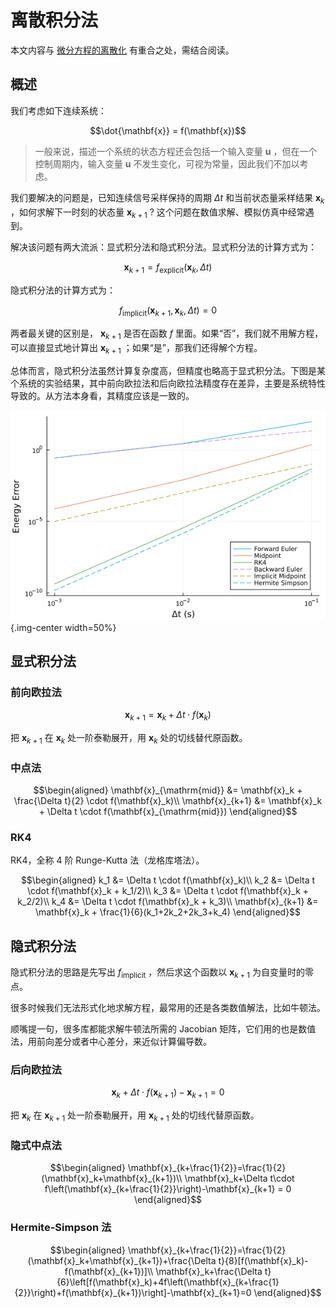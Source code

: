# 离散积分法

本文内容与 [微分方程的离散化](./微分方程的离散化.md) 有重合之处，需结合阅读。

## 概述

我们考虑如下连续系统：

$$\dot{\mathbf{x}} = f(\mathbf{x})$$

> 一般来说，描述一个系统的状态方程还会包括一个输入变量 $\mathbf{u}$ ，但在一个控制周期内，输入变量 $\mathbf{u}$ 不发生变化，可视为常量，因此我们不加以考虑。

我们要解决的问题是，已知连续信号采样保持的周期 $\Delta t$ 和当前状态量采样结果 $\mathbf{x}_k$ ，如何求解下一时刻的状态量 $\mathbf{x}_{k+1}$ ? 这个问题在数值求解、模拟仿真中经常遇到。

解决该问题有两大流派：显式积分法和隐式积分法。显式积分法的计算方式为：

$$\mathbf{x}_{k+1} = f_{\mathrm{explicit}}(\mathbf{x}_{k},\Delta t)$$

隐式积分法的计算方式为：

$$f_{\mathrm{implicit}}(\mathbf{x}_{k+1},\mathbf{x}_k,\Delta t) = 0$$

两者最关键的区别是， $\mathbf{x}_{k+1}$ 是否在函数 $f$ 里面。如果“否”，我们就不用解方程，可以直接显式地计算出 $\mathbf{x}_{k+1}$ ；如果“是”，那我们还得解个方程。

总体而言，隐式积分法虽然计算复杂度高，但精度也略高于显式积分法。下图是某个系统的实验结果，其中前向欧拉法和后向欧拉法精度存在差异，主要是系统特性导致的。从方法本身看，其精度应该是一致的。

![](./离散积分法.assets/energy_error_comparison.png){.img-center width=50%}

## 显式积分法

### 前向欧拉法

$$\mathbf{x}_{k+1} = \mathbf{x}_k + \Delta t \cdot f(\mathbf{x}_k)$$

把 $\mathbf{x}_{k+1}$ 在 $\mathbf{x}_k$ 处一阶泰勒展开，用 $\mathbf{x}_k$ 处的切线替代原函数。

### 中点法

$$\begin{aligned}
\mathbf{x}_{\mathrm{mid}} &= \mathbf{x}_k + \frac{\Delta t}{2} \cdot f(\mathbf{x}_k)\\
\mathbf{x}_{k+1} &= \mathbf{x}_k + \Delta t \cdot f(\mathbf{x}_{\mathrm{mid}})
\end{aligned}$$

### RK4

RK4，全称 4 阶 Runge-Kutta 法（龙格库塔法）。

$$\begin{aligned}
k_1 &= \Delta t \cdot f(\mathbf{x}_k)\\
k_2 &= \Delta t \cdot f(\mathbf{x}_k + k_1/2)\\
k_3 &= \Delta t \cdot f(\mathbf{x}_k + k_2/2)\\
k_4 &= \Delta t \cdot f(\mathbf{x}_k + k_3)\\
\mathbf{x}_{k+1} &= \mathbf{x}_k + \frac{1}{6}(k_1+2k_2+2k_3+k_4)
\end{aligned}$$

## 隐式积分法

隐式积分法的思路是先写出 $f_{\mathrm{implicit}}$ ，然后求这个函数以 $\mathbf{x}_{k+1}$ 为自变量时的零点。

很多时候我们无法形式化地求解方程，最常用的还是各类数值解法，比如牛顿法。

顺嘴提一句，很多库都能求解牛顿法所需的 Jacobian 矩阵，它们用的也是数值法，用前向差分或者中心差分，来近似计算偏导数。

### 后向欧拉法

$$\mathbf{x}_k+\Delta t \cdot f(\mathbf{x}_{k+1})-\mathbf{x}_{k+1} = 0$$

把 $\mathbf{x}_k$ 在 $\mathbf{x}_{k+1}$ 处一阶泰勒展开，用 $\mathbf{x}_{k+1}$ 处的切线代替原函数。

### 隐式中点法

$$\begin{aligned}
\mathbf{x}_{k+\frac{1}{2}}=\frac{1}{2}(\mathbf{x}_k+\mathbf{x}_{k+1})\\
\mathbf{x}_k+\Delta t\cdot f\left(\mathbf{x}_{k+\frac{1}{2}}\right)-\mathbf{x}_{k+1} = 0
\end{aligned}$$

### Hermite-Simpson 法

$$\begin{aligned}
\mathbf{x}_{k+\frac{1}{2}}=\frac{1}{2}(\mathbf{x}_k+\mathbf{x}_{k+1})+\frac{\Delta t}{8}[f(\mathbf{x}_k)-f(\mathbf{x}_{k+1})]\\
\mathbf{x}_k+\frac{\Delta t}{6}\left[f(\mathbf{x}_k)+4f\left(\mathbf{x}_{k+\frac{1}{2}}\right)+f(\mathbf{x}_{k+1})\right]-\mathbf{x}_{k+1}=0
\end{aligned}$$

